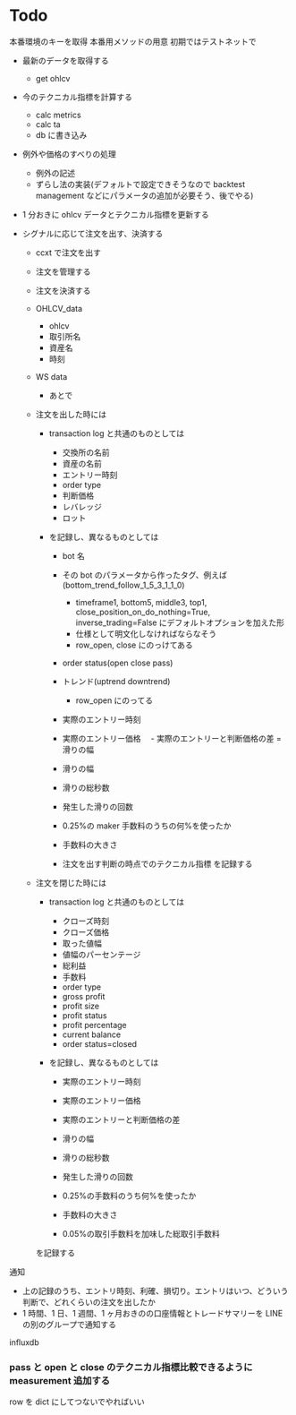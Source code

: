 # Todo

本番環境のキーを取得
本番用メソッドの用意
初期ではテストネットで

- 最新のデータを取得する
  - get ohlcv
- 今のテクニカル指標を計算する
  - calc metrics
  - calc ta
  - db に書き込み
- 例外や価格のすべりの処理
  - 例外の記述
  - ずらし法の実装(デフォルトで設定できそうなので backtest management などにパラメータの追加が必要そう、後でやる)
- 1 分おきに ohlcv データとテクニカル指標を更新する
- シグナルに応じて注文を出す、決済する

  - ccxt で注文を出す
  - 注文を管理する
  - 注文を決済する

  - OHLCV_data

    - ohlcv
    - 取引所名
    - 資産名
    - 時刻

  - WS data

    - あとで

  - 注文を出した時には

    - transaction log と共通のものとしては
      - 交換所の名前
      - 資産の名前
      - エントリー時刻
      - order type
      - 判断価格
      - レバレッジ
      - ロット
    - を記録し、異なるものとしては

      - bot 名
      - その bot のパラメータから作ったタグ、例えば(bottom_trend_follow_1_5_3_1_1_0)
        - timeframe1, bottom5, middle3, top1, close_position_on_do_nothing=True, inverse_trading=False
          にデフォルトオプションを加えた形
        - 仕様として明文化しなければならなそう
        - row_open, close にのっけてある
      - order status(open close pass)
      - トレンド(uptrend downtrend)
        - row_open にのってる
      - 実際のエントリー時刻
      - 実際のエントリー価格
        　- 実際のエントリーと判断価格の差 = 滑りの幅
      - 滑りの幅
      - 滑りの総秒数
      - 発生した滑りの回数
      - 0.25%の maker 手数料のうちの何%を使ったか
      - 手数料の大きさ

      - 注文を出す判断の時点でのテクニカル指標
        を記録する

  - 注文を閉じた時には

    - transaction log と共通のものとしては
      - クローズ時刻
      - クローズ価格
      - 取った値幅
      - 値幅のパーセンテージ
      - 総利益
      - 手数料
      - order type
      - gross profit
      - profit size
      - profit status
      - profit percentage
      - current balance
      - order status=closed
    - を記録し、異なるものとしては

      - 実際のエントリー時刻
      - 実際のエントリー価格
      - 実際のエントリーと判断価格の差
      - 滑りの幅
      - 滑りの総秒数
      - 発生した滑りの回数
      - 0.25%の手数料のうち何%を使ったか
      - 手数料の大きさ

      - 0.05%の取引手数料を加味した総取引手数料

    を記録する

通知

- 上の記録のうち、エントリ時刻、利確、損切り。エントリはいつ、どういう判断で、どれくらいの注文を出したか
- 1 時間、1 日、1 週間、1 ヶ月おきのの口座情報とトレードサマリーを LINE の別のグループで通知する

influxdb

### pass と open と close のテクニカル指標比較できるように measurement 追加する

row を dict にしてつないでやればいい
